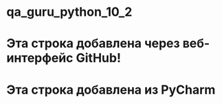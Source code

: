 # qa_guru_python_10_2

# Эта строка добавлена через веб-интерфейс GitHub!

# Эта строка добавлена из PyCharm
